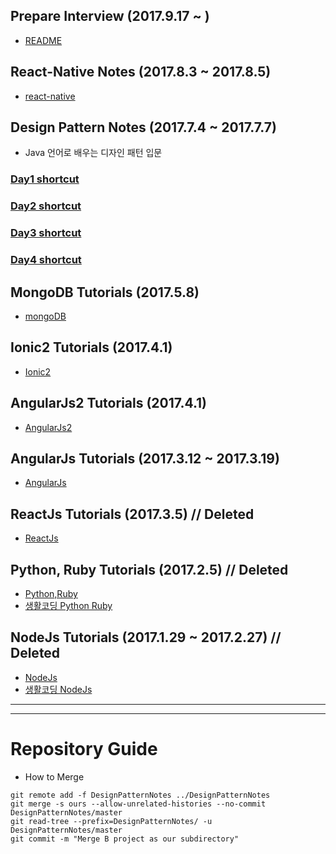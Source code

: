## Prepare Interview (2017.9.17 ~ )
- [README](PrepareInterview/README.md)

## React-Native Notes (2017.8.3 ~ 2017.8.5)
- [react-native](rnTest/README.md)

## Design Pattern Notes (2017.7.4 ~ 2017.7.7)
- Java 언어로 배우는 디자인 패턴 입문

### [Day1 shortcut](DesignPatternNotes/memo/day1.md)
### [Day2 shortcut](DesignPatternNotes/memo/day2.md)
### [Day3 shortcut](DesignPatternNotes/memo/day3.md)
### [Day4 shortcut](DesignPatternNotes/memo/day4.md)

## MongoDB Tutorials (2017.5.8)
- [mongoDB](MongoDB/mongo.md)

## Ionic2 Tutorials (2017.4.1)
- [Ionic2](Ionic2-tutorial/README.md)

## AngularJs2 Tutorials (2017.4.1)
- [AngularJs2](Angular2-tutorial/README.md)

## AngularJs Tutorials (2017.3.12 ~ 2017.3.19)
- [AngularJs](Angular1-tutorial/README.md)

## ReactJs Tutorials (2017.3.5) // Deleted
- [ReactJs](React.js-Tutorial/README.md)

## Python, Ruby Tutorials (2017.2.5) // Deleted
- [Python,Ruby](py_ruby_Tutorials/README.md)
- [생활코딩 Python Ruby](https://opentutorials.org/course/1750)

## NodeJs Tutorials (2017.1.29 ~ 2017.2.27) // Deleted
- [NodeJs](nodejsTutorials/README.md)
- [생활코딩 NodeJs](https://opentutorials.org/course/2136)


---
---

# Repository Guide
- How to Merge
```linux
git remote add -f DesignPatternNotes ../DesignPatternNotes
git merge -s ours --allow-unrelated-histories --no-commit DesignPatternNotes/master
git read-tree --prefix=DesignPatternNotes/ -u DesignPatternNotes/master
git commit -m "Merge B project as our subdirectory"
```
